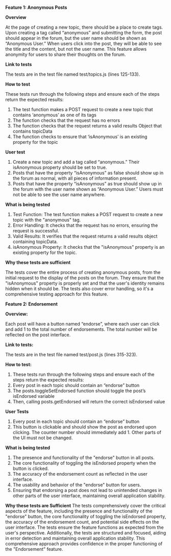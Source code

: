 **Feature 1: Anonymous Posts**

**Overview** 

At the page of creating a new topic, there should be a place to create tags. Upon creating a tag called “anonymous” and submitting the form, the post should appear in the forum, but the user name should be shown as “Anonymous User.” When users click into the post, they will be able to see the title and the content, but not the user name. This feature allows anonymity for users to share their thoughts on the forum.

**Link to tests** 

The tests are in the test file named test/topics.js (lines 125-133).

**How to test** 

These tests run through the following steps and ensure each of the steps return the expected results:
1. The test function makes a POST request to create a new topic that contains ‘anonymous’ as one of its tags
2. The function checks that the request has no errors
3. The function checks that the request returns a valid results Object that contains topicData
4. The function checks to ensure that ‘isAnonymous’ is an existing property for the topic

**User test**
1. Create a new topic and add a tag called “anonymous.” Their isAnonymous property should be set to true.
2. Posts that have the property “isAnonymous” as false should show up in the forum as normal, with all pieces of information present.
3. Posts that have the property “isAnonymous” as true should show up in the forum with the user name shown as “Anonymous User.” Users must not be able to see the user name anywhere.

**What is being tested** 
1. Test Function: The test function makes a POST request to create a new topic with the "anonymous" tag.
2. Error Handling: It checks that the request has no errors, ensuring the request is successful.
3. Valid Results: It verifies that the request returns a valid results object containing topicData.
4. isAnonymous Property: It checks that the "isAnonymous" property is an existing property for the topic.

**Why these tests are sufficient**

The tests cover the entire process of creating anonymous posts, from the initial request to the display of the posts on the forum. They ensure that the "isAnonymous" property is properly set and that the user's identity remains hidden when it should be. The tests also cover error handling, so it's a comprehensive testing approach for this feature.

**Feature 2: Endorsement**

**Overview:**

Each post will have a button named “endorse”, where each user can click and add 1 to the total number of endorsements. The total number will be reflected on the post interface.

**Link to tests:**

The tests are in the test file named test/post.js (lines 315-323). 

**How to test:**
1. These tests run through the following steps and ensure each of the steps return the expected results:
2. Every post in each topic should contain an “endorse” button
3. The posts.toggleSetEndorsed function should toggle the post’s isEndorsed variable
4. Then, calling posts.getEndorsed will return the correct isEndorsed value

**User Tests**
1. Every post in each topic should contain an “endorse” button
2. This button is clickable and should show the post as endorsed upon clicking. The counter number should immediately add 1. Other parts of the UI must not be changed.

**What is being tested**
1. The presence and functionality of the "endorse" button in all posts.
2. The core functionality of toggling the isEndorsed property when the button is clicked.
3. The accuracy of the endorsement count as reflected in the user interface.
4. The usability and behavior of the "endorse" button for users.
5. Ensuring that endorsing a post does not lead to unintended changes in other parts of the user interface, maintaining overall application stability.

**Why these tests are Sufficient**
The tests comprehensively cover the critical aspects of the feature, including the presence and functionality of the "endorse" button, the core functionality of toggling the isEndorsed property, the accuracy of the endorsement count, and potential side effects on the user interface. The tests ensure the feature functions as expected from the user's perspective. Additionally, the tests are structured and focused, aiding in error detection and maintaining overall application stability. This comprehensive approach provides confidence in the proper functioning of the "Endorsement" feature.



